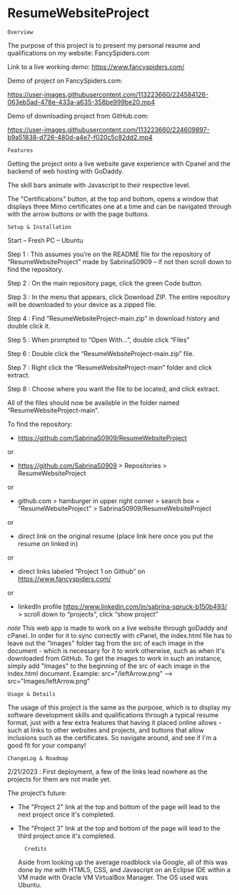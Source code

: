# ResumeWebsiteProject

	Overview
The purpose of this project is to present my personal resume and qualifications on my website: FancySpiders.com

Link to a live working demo: https://www.fancyspiders.com/
	
Demo of project on FancySpiders.com:

https://user-images.githubusercontent.com/113223660/224584126-063eb5ad-478e-433a-a635-358be999be20.mp4


Demo of downloading project from GitHub.com:

https://user-images.githubusercontent.com/113223660/224609897-b9a51838-d726-480d-a4e7-f020c5c82dd2.mp4

    
	Features
Getting the project onto a live website gave experience with Cpanel and the backend of web hosting with GoDaddy.

The skill bars animate with Javascript to their respective level.

The "Certifications" button, at the top and bottom, opens a window that displays three Mimo certificates one at a time and can be navigated through with the arrow buttons or with the page buttons.
    
	Setup & Installation
Start – Fresh PC – Ubuntu

Step 1 : This assumes you’re on the README file for the repository of “ResumeWebsiteProject” made by SabrinaS0909 – if not then scroll down to find the repository.

Step 2 : On the main repository page, click the green Code button.

Step 3 : In the menu that appears, click Download ZIP. The entire repository will be downloaded to your device as a zipped file.

Step 4 : Find “ResumeWebsiteProject-main.zip” in download history and double click it.

Step 5 : When prompted to “Open With…”, double click “Files”

Step 6 : Double click the “ResumeWebsiteProject-main.zip” file.

Step 7 : Right click the “ResumeWebsiteProject-main” folder and click extract.

Step 8 : Choose where you want the file to be located, and click extract.

All of the files should now be available in the folder named “ResumeWebsiteProject-main”. 

To find the repository:

- https://github.com/SabrinaS0909/ResumeWebsiteProject

or

- https://github.com/SabrinaS0909 > Repositories > ResumeWebsiteProject

or

- github.com > hamburger in upper right corner > search box = “ResumeWebsiteProject” > SabrinaS0909/ResumeWebsiteProject

or

- direct link on the original resume {place link here once you put the resume on linked in}

or

- direct links labeled “Project 1 on Github” on https://www.fancyspiders.com/

or

- linkedIn profile https://www.linkedin.com/in/sabrina-spruck-b150b493/ > scroll down to “projects”, click “show project”
		
*note* This web app is made to work on a live website through goDaddy and cPanel. In order for it to sync correctly with cPanel, the index.html file has to leave out the "Images" folder tag from the src of each image in the document - which is necessary for it to work otherwise, such as when it's downloaded from GitHub. To get the images to work in such an instance, simply add "Images" to the beginning of the src of each image in the index.html document. 
	Example: src="/leftArrow.png" --> src="Images/leftArrow.png"
    
	Usage & Details
The usage of this project is the same as the purpose, which is to display my software development skills and qualifications through a typical resume format, just with a few extra features that having it placed online allows - such at links to other websites and projects, and buttons that allow inclusions such as the certificates. So navigate around, and see if I'm a good fit for your company!
    
	ChangeLog & Roadmap
2/21/2023 : First deployment, a few of the links lead nowhere as the projects for them are not made yet.

The project’s future:

- The "Project 2" link at the top and bottom of the page will lead to the next project once it's completed.

- The "Project 3" link at the top and bottom of the page will lead to the third project once it's completed.
    
		Credits
	Aside from looking up the average roadblock via Google, all of this was done by me with HTML5, CSS, and Javascript on an Eclipse IDE within a VM made with Oracle VM VirtualBox Manager. The OS used was Ubuntu.
